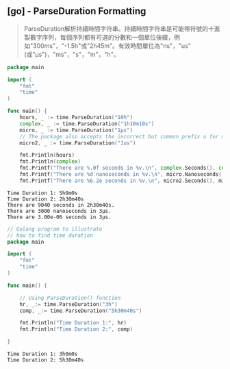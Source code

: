 ## [go] - ParseDuration Formatting

> ParseDuration解析持續時間字符串。持續時間字符串是可能帶符號的十進製數字序列，每個序列都有可選的分數和一個單位後綴，例如"300ms"，"-1.5h"或"2h45m"。有效時間單位為"ns"，"us"(或"µs")，"ms"，"s"，"m"，"h"。

```go
package main

import (
    "fmt"
    "time"
)

func main() {
    hours, _ := time.ParseDuration("10h")
    complex, _ := time.ParseDuration("1h10m10s")
    micro, _ := time.ParseDuration("1µs")
    // The package also accepts the incorrect but common prefix u for micro.
    micro2, _ := time.ParseDuration("1us")

    fmt.Println(hours)
    fmt.Println(complex)
    fmt.Printf("There are %.0f seconds in %v.\n", complex.Seconds(), complex)
    fmt.Printf("There are %d nanoseconds in %v.\n", micro.Nanoseconds(), micro)
    fmt.Printf("There are %6.2e seconds in %v.\n", micro2.Seconds(), micro)
```

```output
Time Duration 1: 5h0m0s
Time Duration 2: 2h30m40s
There are 9040 seconds in 2h30m40s.
There are 3000 nanoseconds in 3µs.
There are 3.00e-06 seconds in 3µs.
```

```go
// Golang program to illustrate
// how to find time duration
package main

import (
    "fmt"
    "time"
)

func main() {

    // Using ParseDuration() function
    hr, _:= time.ParseDuration("3h")
    comp, _:= time.ParseDuration("5h30m40s")

    fmt.Println("Time Duration 1:", hr)
    fmt.Println("Time Duration 2:", comp)

}
```

```output
Time Duration 1: 3h0m0s
Time Duration 2: 5h30m40s

```